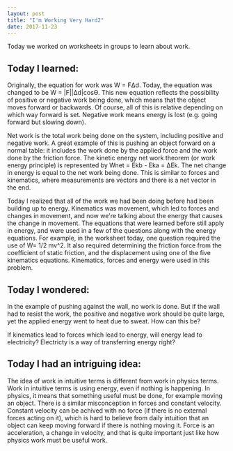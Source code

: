 ```yaml
---
layout: post
title: "I'm Working Very Hard2"
date: 2017-11-23
---
```


Today we worked on worksheets in groups to learn about work.

## Today I learned:

Originally, the equation for work was W = F&Delta;d. Today, the equation was changed to be W = |F||&Delta;d|cos&Theta;. This new equation reflects the possibility of positive or negative work being done, which means that the object moves forward or backwards. Of course, all of this is relative depending on which way forward is set. Negative work means energy is lost (e.g. going forward but slowing down).

Net work is the total work being done on the system, including positive and negative work. A great example of this is pushing an object forward on a normal table: it includes the work done by the applied force and the work done by the friction force. The kinetic energy net work theorem (or work energy principle) is represented by Wnet = Ekb - Eka = &Delta;Ek. The net change in energy is equal to the net work being done. This is similar to forces and kinematics, where measurements are vectors and there is a net vector in the end.

Today I realized that all of the work we had been doing before had been building up to energy. Kinematics was movement, which led to forces and changes in movement, and now we're talking about the energy that causes the change in movement. The equations that were learned before still apply in energy, and were used in a few of the questions along with the energy equations. For example, in the worksheet today, one question required the use of W= 1/2 mv^2. It also required determining the friction force from the coefficient of static friction, and the displacement using one of the five kinematics equations. Kinematics, forces and energy were used in this problem.

## Today I wondered:

In the example of pushing against the wall, no work is done. But if the wall had to resist the work, the positive and negative work should be quite large, yet the applied energy went to heat due to sweat. How can this be?

If kinematics lead to forces which lead to energy, will energy lead to electricity? Electricty is a way of transferring energy right?

## Today I had an intriguing idea:

The idea of work in intuitive terms is different from work in physics terms. Work in intuitive terms is using energy, even if nothing is happening. In physics, it means that something useful must be done, for example moving an object. There is a similar misconception in forces and constant velocity. Constant velocity can be achived with no force (if there is no external forces acting on it), which is hard to believe from daily intuition that an object can keep moving forward if there is nothing moving it. Force is an acceleration, a change in velocity, and that is quite important just like how physics work must be useful work.